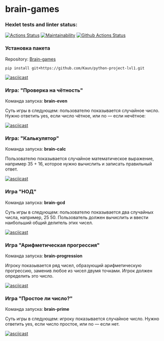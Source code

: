 # brain-games
### Hexlet tests and linter status:
[![Actions Status](https://github.com/Kaun/python-project-lvl1/workflows/hexlet-check/badge.svg)](https://github.com/Kaun/python-project-lvl1/actions) 
[![Maintainability](https://api.codeclimate.com/v1/badges/44435f40524fc87b77d7/maintainability)](https://codeclimate.com/github/Kaun/python-project-lvl1/maintainability) 
[![Github Actions Status](https://github.com/Kaun/python-project-lvl1/actions/workflows/lint-check.yml/badge.svg?branch=main)](https://github.com/Kaun/python-project-lvl1/actions/workflows/lint-check.yml)


### Установка пакета

Repository: [Brain-games](https://github.com/Kaun/python-project-lvl1.git)

    pip install git+https://github.com/Kaun/python-project-lvl1.git

[![asciicast](https://asciinema.org/a/MQv5ltQ7PXzS7RkCwaHmwkPeM.svg)](https://asciinema.org/a/MQv5ltQ7PXzS7RkCwaHmwkPeM)

### Игра: "Проверка на чётность"
Команда запуска: **brain-even**

Суть игры в следующем: пользователю показывается случайное число. Нужно ответить yes, если число чётное, или no — если нечётное:

[![asciicast](https://asciinema.org/a/CXnpnI54ldHtMTZgwpzcNInyA.svg)](https://asciinema.org/a/CXnpnI54ldHtMTZgwpzcNInyA)
### Игра: "Калькулятор"
Команда запуска: **brain-calc**

Пользователю показывается случайное математическое выражение, например 35 + 16, которое нужно вычислить и записать правильный ответ.

[![asciicast](https://asciinema.org/a/5Zuy0V389W3ynSP99ZIBYmMwg.svg)](https://asciinema.org/a/5Zuy0V389W3ynSP99ZIBYmMwg)
### Игра "НОД"
Команда запуска: **brain-gcd**

Суть игры в следующем: пользователю показывается два случайных числа, например, 25 50. Пользователь должен вычислить и ввести наибольший общий делитель этих чисел.

[![asciicast](https://asciinema.org/a/ORcUnr2rmbfJfH0bu7XX0LCcJ.svg)](https://asciinema.org/a/ORcUnr2rmbfJfH0bu7XX0LCcJ)
### Игра "Арифметическая прогрессия"
Команда запуска: **brain-progression**

Игроку показывается ряд чисел, образующий арифметическую прогрессию, заменив любое из чисел двумя точками. Игрок должен определить это число.

[![asciicast](https://asciinema.org/a/JMByFVuKIbgusHx0WClGYEofV.svg)](https://asciinema.org/a/JMByFVuKIbgusHx0WClGYEofV)
### Игра "Простое ли число?"
Команда запуска: **brain-prime**

Суть игры в следующем: игроку показывается случайное число. Нужно ответить yes, если число простое, или no — если нет.

[![asciicast](https://asciinema.org/a/tlmktjzQeOLXtinvbRuVQ8jDR.svg)](https://asciinema.org/a/tlmktjzQeOLXtinvbRuVQ8jDR)